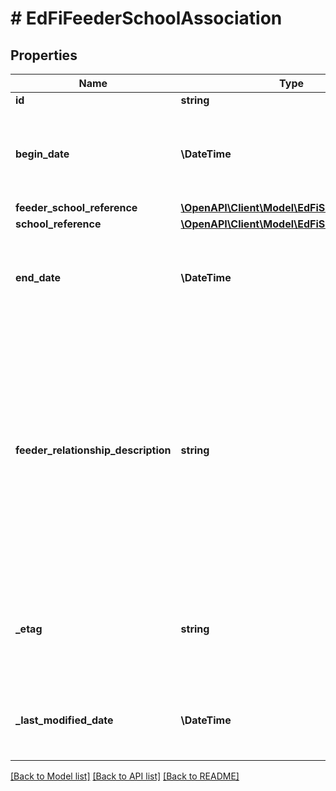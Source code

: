 # # EdFiFeederSchoolAssociation

## Properties

Name | Type | Description | Notes
------------ | ------------- | ------------- | -------------
**id** | **string** |  | [optional]
**begin_date** | **\DateTime** | The month, day, and year of the first day of the feeder school association. |
**feeder_school_reference** | [**\OpenAPI\Client\Model\EdFiSchoolReference**](EdFiSchoolReference.md) |  |
**school_reference** | [**\OpenAPI\Client\Model\EdFiSchoolReference**](EdFiSchoolReference.md) |  |
**end_date** | **\DateTime** | The month, day, and year of the last day of the feeder school association. | [optional]
**feeder_relationship_description** | **string** | Describes the relationship from the feeder school to the receiving school, for example by program emphasis, such as special education, language immersion, science, or performing art. | [optional]
**_etag** | **string** | A unique system-generated value that identifies the version of the resource. | [optional]
**_last_modified_date** | **\DateTime** | The date and time the resource was last modified. | [optional]

[[Back to Model list]](../../README.md#models) [[Back to API list]](../../README.md#endpoints) [[Back to README]](../../README.md)
